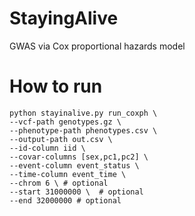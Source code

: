 # StayingAlive
GWAS via Cox proportional hazards model

# How to run

```
python stayinalive.py run_coxph \
--vcf-path genotypes.gz \
--phenotype-path phenotypes.csv \
--output-path out.csv \
--id-column iid \
--covar-columns [sex,pc1,pc2] \
--event-column event_status \
--time-column event_time \
--chrom 6 \ # optional
--start 31000000 \  # optional
--end 32000000 # optional
```
